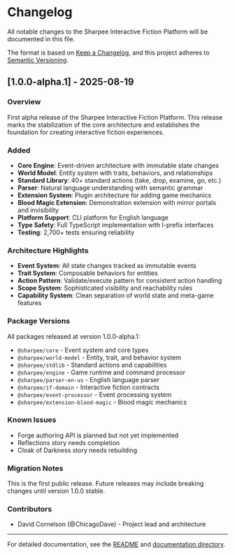 # Changelog

All notable changes to the Sharpee Interactive Fiction Platform will be documented in this file.

The format is based on [Keep a Changelog](https://keepachangelog.com/en/1.0.0/),
and this project adheres to [Semantic Versioning](https://semver.org/spec/v2.0.0.html).

## [1.0.0-alpha.1] - 2025-08-19

### Overview
First alpha release of the Sharpee Interactive Fiction Platform. This release marks the stabilization of the core architecture and establishes the foundation for creating interactive fiction experiences.

### Added
- **Core Engine**: Event-driven architecture with immutable state changes
- **World Model**: Entity system with traits, behaviors, and relationships
- **Standard Library**: 40+ standard actions (take, drop, examine, go, etc.)
- **Parser**: Natural language understanding with semantic grammar
- **Extension System**: Plugin architecture for adding game mechanics
- **Blood Magic Extension**: Demonstration extension with mirror portals and invisibility
- **Platform Support**: CLI platform for English language
- **Type Safety**: Full TypeScript implementation with I-prefix interfaces
- **Testing**: 2,700+ tests ensuring reliability

### Architecture Highlights
- **Event System**: All state changes tracked as immutable events
- **Trait System**: Composable behaviors for entities
- **Action Pattern**: Validate/execute pattern for consistent action handling
- **Scope System**: Sophisticated visibility and reachability rules
- **Capability System**: Clean separation of world state and meta-game features

### Package Versions
All packages released at version 1.0.0-alpha.1:
- `@sharpee/core` - Event system and core types
- `@sharpee/world-model` - Entity, trait, and behavior system
- `@sharpee/stdlib` - Standard actions and capabilities
- `@sharpee/engine` - Game runtime and command processor
- `@sharpee/parser-en-us` - English language parser
- `@sharpee/if-domain` - Interactive fiction contracts
- `@sharpee/event-processor` - Event processing system
- `@sharpee/extension-blood-magic` - Blood magic mechanics

### Known Issues
- Forge authoring API is planned but not yet implemented
- Reflections story needs completion
- Cloak of Darkness story needs rebuilding

### Migration Notes
This is the first public release. Future releases may include breaking changes until version 1.0.0 stable.

### Contributors
- David Cornelson (@ChicagoDave) - Project lead and architecture

---

For detailed documentation, see the [README](./README.md) and [documentation directory](./docs/).